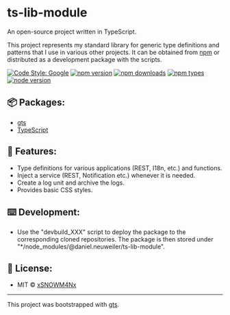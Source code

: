 # ts-lib-module
An open-source project written in TypeScript.

This project represents my standard library for generic type definitions and patterns that I use in various other projects. It can be obtained from [npm](https://www.npmjs.com/package/@daniel.neuweiler/ts-lib-module) or distributed as a development package with the scripts.

[![Code Style: Google](https://img.shields.io/badge/code%20style-google-blueviolet.svg)](https://github.com/google/gts)
[![npm version](https://img.shields.io/npm/v/@daniel.neuweiler/ts-lib-module.svg)](https://www.npmjs.com/package/@daniel.neuweiler/ts-lib-module)
[![npm downloads](https://img.shields.io/npm/dt/@daniel.neuweiler/ts-lib-module.svg)](https://www.npmjs.com/package/@daniel.neuweiler/ts-lib-module)
[![npm types](https://img.shields.io/npm/types/@daniel.neuweiler/ts-lib-module.svg)](https://www.npmjs.com/package/@daniel.neuweiler/ts-lib-module)
[![node version](	https://img.shields.io/node/v/@daniel.neuweiler/ts-lib-module.svg)](https://www.npmjs.com/package/@daniel.neuweiler/ts-lib-module)

## 📦 Packages:
- [gts](https://github.com/google/gts)
- [TypeScript](https://github.com/microsoft/TypeScript)

## 🔮 Features:
- Type definitions for various applications (REST, I18n, etc.) and functions.
- Inject a service (REST, Notification etc.) whenever it is needed.
- Create a log unit and archive the logs.
- Provides basic CSS styles.

## ⌨️ Development:
- Use the "devbuild_XXX" script to deploy the package to the corresponding cloned repositories. The package is then stored under "*/node_modules/@daniel.neuweiler/ts-lib-module".

## 📑 License:
- MIT © [xSNOWM4Nx](https://github.com/xSNOWM4Nx)
---
This project was bootstrapped with [gts](https://github.com/google/gts).
